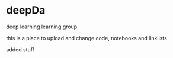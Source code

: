 # deepDa
deep learning learning group 

this is a place to upload and change code, notebooks and linklists

added stuff
